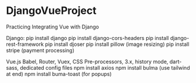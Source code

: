 # DjangoVueProject
Practicing Integrating Vue with Django

Django:
pip install django
pip install django-cors-headers
pip install django-rest-framework
pip install djoser
pip install pillow (image resizing)
pip install stripe (payment processing)

Vue.js
Babel, Router, Vuex, CSS Pre-processors, 3.x, history mode, dart-sass, dedicated config files
npm install axios
npm install bulma (use tailwind at end)
npm install buma-toast (for popups)